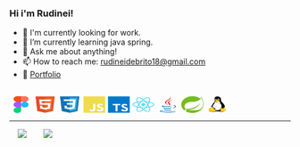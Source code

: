 ### Hi i'm Rudinei!

- 🔭 I'm currently looking for work.
- 🌱 I’m currently learning java spring.
- 💬 Ask me about anything!
- 📫 How to reach me: rudineidebrito18@gmail.com
- 📄 [Portfolio](https://rudinei-brito18.netlify.app/)

<!-- <div>
  <a href="https://github.com/rudineidebrito18" target="_blank">
    <img height="180em" src="https://github-readme-stats.vercel.app/api/top-langs/?username=rudineidebrito18&layout=compact&langs_count=7&theme=dracula"/>
    <img height="180em" src="https://github-readme-stats.vercel.app/api?username=rudineidebrito18&show_icons=true&theme=dracula&include_all_commits=true&count_private=true"/>
  </a>
</div> -->

<div style="display: inline_block"><br>
  <img align="center" alt="figma" height="30" width="40" src="https://raw.githubusercontent.com/devicons/devicon/master/icons/figma/figma-original.svg">
  <img align="center" alt="HTML" height="30" width="40" src="https://raw.githubusercontent.com/devicons/devicon/master/icons/html5/html5-original.svg">
  <img align="center" alt="CSS" height="30" width="40" src="https://raw.githubusercontent.com/devicons/devicon/master/icons/css3/css3-original.svg">
  <img align="center" alt="Js" height="30" width="40" src="https://raw.githubusercontent.com/devicons/devicon/master/icons/javascript/javascript-plain.svg">
  <img align="center" alt="Ts" height="30" width="40" src="https://raw.githubusercontent.com/devicons/devicon/master/icons/typescript/typescript-plain.svg">
  <img align="center" alt="React" height="30" width="40" src="https://raw.githubusercontent.com/devicons/devicon/master/icons/react/react-original.svg">
  <img align="center" alt="java" height="30" width="40" src="https://raw.githubusercontent.com/devicons/devicon/master/icons/java/java-original.svg">
  <img align="center" alt="spring" height="30" width="40" src="https://raw.githubusercontent.com/devicons/devicon/master/icons/spring/spring-original.svg">
  <img align="center" alt="linux" height="30" width="40" src="https://raw.githubusercontent.com/devicons/devicon/master/icons/linux/linux-original.svg">
</div>

---

<div style="display: flex"> 
  <a style="margin: 0 15px;" href="mailto:rudineidebrito18@gmail.com" target="_blank">
    <img src="https://img.shields.io/badge/-Gmail-%23333?style=for-the-badge&logo=gmail&logoColor=white">
  </a>
  <a style="margin: 0 15px;" href="https://www.linkedin.com/in/jos%C3%A9-rudinei-de-brito-23a262191/" target="_blank">
    <img src="https://img.shields.io/badge/-LinkedIn-%230077B5?style=for-the-badge&logo=linkedin&logoColor=white">
  </a> 
</div>
